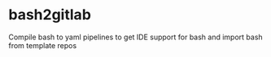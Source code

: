 # bash2gitlab
Compile bash to yaml pipelines to get IDE support for bash and import bash from template repos
